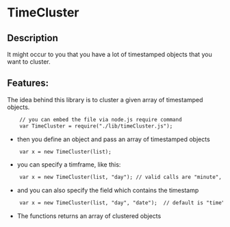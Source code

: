 # TimeCluster

## Description
It might occur to you that you have a lot of timestamped objects that you want to cluster. 




## Features:

The idea behind this library is to cluster a given array of timestamped objects.  

```html
    // you can embed the file via node.js require command 
	var TimeCluster = require("./lib/timeCluster.js"); 
```		
- then you define an object and pass an array of timestamped objects
	
```html	
	var x = new TimeCluster(list);
```		
- you can specify a timframe, like this: 

```html		
	var x = new TimeCluster(list, "day"); // valid calls are "minute", "hour", "day", "week", "year"
```	

- and you can also specify the field which contains the timestamp

```html			
	var x = new TimeCluster(list, "day", "date");  // default is "time"	
```	

- The functions returns an array of clustered objects

  
